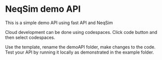 # NeqSim demo API
This is a simple demo API using fast API and NeqSim

Cloud development can be done using codespaces. Click code button and then select codespaces.

Use the template, rename the demoAPI folder, make changes to the code. Test your API by running it locally as demonstrated in the example folder. 


